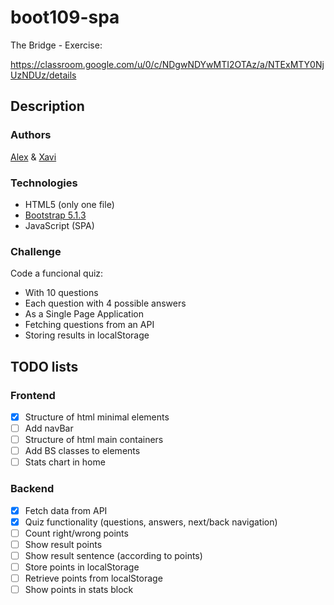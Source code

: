 # boot109-spa
The Bridge - Exercise:

https://classroom.google.com/u/0/c/NDgwNDYwMTI2OTAz/a/NTExMTY0NjUzNDUz/details

## Description

### Authors
[Alex](@alextebbitt) & [Xavi](@xavi-mat)

### Technologies
* HTML5 (only one file)
* [Bootstrap 5.1.3](https://getbootstrap.com)
* JavaScript (SPA)

### Challenge
Code a funcional quiz:
* With 10 questions
* Each question with 4 possible answers
* As a Single Page Application
* Fetching questions from an API
* Storing results in localStorage

## TODO lists

### Frontend
- [x] Structure of html minimal elements
- [ ] Add navBar
- [ ] Structure of html main containers
- [ ] Add BS classes to elements
- [ ] Stats chart in home

### Backend
- [x] Fetch data from API
- [x] Quiz functionality (questions, answers, next/back navigation)
- [ ] Count right/wrong points
- [ ] Show result points
- [ ] Show result sentence (according to points)
- [ ] Store points in localStorage
- [ ] Retrieve points from localStorage
- [ ] Show points in stats block
